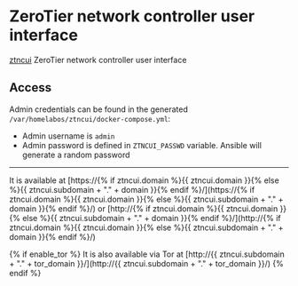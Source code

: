 # ZeroTier network controller user interface

[ztncui](https://github.com/key-networks/ztncui) ZeroTier network controller user interface


## Access

Admin credentials can be found in the generated `/var/homelabos/ztncui/docker-compose.yml`:
- Admin username is `admin`
- Admin password is defined in `ZTNCUI_PASSWD` variable. Ansible will generate a random password


----

It is available at [https://{% if ztncui.domain %}{{ ztncui.domain }}{% else %}{{ ztncui.subdomain + "." + domain }}{% endif %}/](https://{% if ztncui.domain %}{{ ztncui.domain }}{% else %}{{ ztncui.subdomain + "." + domain }}{% endif %}/) or [http://{% if ztncui.domain %}{{ ztncui.domain }}{% else %}{{ ztncui.subdomain + "." + domain }}{% endif %}/](http://{% if ztncui.domain %}{{ ztncui.domain }}{% else %}{{ ztncui.subdomain + "." + domain }}{% endif %}/)

{% if enable_tor %}
It is also available via Tor at [http://{{ ztncui.subdomain + "." + tor_domain }}/](http://{{ ztncui.subdomain + "." + tor_domain }}/)
{% endif %}
